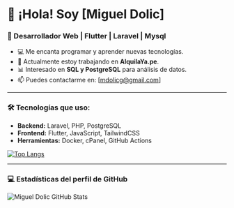 # 👋 ¡Hola! Soy [Miguel Dolic] 
### 🚀 Desarrollador Web | Flutter | Laravel | Mysql

- 💻 Me encanta programar y aprender nuevas tecnologías.
- 📌 Actualmente estoy trabajando en **AlquilaYa.pe**.
- 📊 Interesado en **SQL y PostgreSQL** para análisis de datos.
- 📫 Puedes contactarme en: [mdolicg@gmail.com]

---

### 🛠️ Tecnologías que uso:
- **Backend:** Laravel, PHP, PostgreSQL
- **Frontend:** Flutter, JavaScript, TailwindCSS
- **Herramientas:** Docker, cPanel, GitHub Actions
  
[![Top Langs](https://github-readme-stats.vercel.app/api/top-langs/?username=MiguelDG-96)](https://github.com/MiguelDG-96/github-readme-stats)

---
### 💻 Estadísticas del perfil de GitHub
![Miguel Dolic GitHub Stats](https://github-readme-stats.vercel.app/api?username=MiguelDG-96&show_icons=true&theme=onedark)

